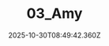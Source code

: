 ---
title: "03_Amy"
description: ""
image: "/uploads/photos/1761814182354-03_Amy.webp"
thumbnail: "/uploads/photos/1761814182354-03_Amy-thumb.webp"
width: 4000
height: 6000
featured: false
date: 2025-10-30T08:49:42.360Z
order: 0
---